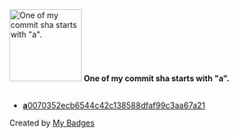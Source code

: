<img src="https://my-badges.github.io/my-badges/a-commit.png" alt="One of my commit sha starts with &quot;a&quot;." title="One of my commit sha starts with &quot;a&quot;." width="128">
<strong>One of my commit sha starts with &quot;a&quot;.</strong>
<br><br>

- <a href="https://github.com/ccamel/generator-latex-mail/commit/a0070352ecb6544c42c138588dfaf99c3aa67a21"><strong>a</strong>0070352ecb6544c42c138588dfaf99c3aa67a21</a>


Created by <a href="https://github.com/my-badges/my-badges">My Badges</a>